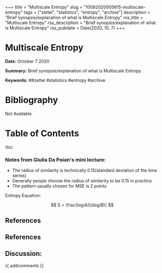 +++
title = "Multiscale Entropy"
slug = "10082020005615-multiscale-entropy"
tags = ["zettel", "statistics", "entropy", "archive"]
description = "Brief synopsis/explanation of what is Multiscale Entropy"
rss_title = "Multiscale Entropy"
rss_description = "Brief synopsis/explanation of what is Multiscale Entropy"
rss_pubdate = Date(2020, 10, 7)
+++



Multiscale Entropy
=========

**Date:** October 7 2020

**Summary:** Brief synopsis/explanation of what is Multiscale Entropy

**Keywords:** ##zettel #statistics #entropy  #archive

Bibliography
==========

Not Available

Table of Contents
=========

\toc

### Notes from Giulia Da Poian's mini lecture:

  * The radius of similarity is technically 0.15(standard deviation of the time series)
  * Generally people choose the radius of similarity to be 0.15 in practice
  * The pattern usually chosen for MSE is 2 points

Entropy Equation:

$$
S = \frac{log(A)}{log(B)}
$$

## References

## References
## Discussion: 

{{ addcomments }}
